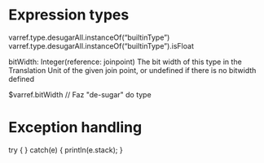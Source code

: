 # Expression types

varref.type.desugarAll.instanceOf(“builtinType”)
varref.type.desugarAll.instanceOf(“builtinType”).isFloat

bitWidth: Integer(reference: joinpoint)
The bit width of this type in the Translation Unit of the given join point, or undefined if there is no bitwidth defined

$varref.bitWidth // Faz "de-sugar" do type



# Exception handling

try {
} catch(e) {
    println(e.stack);
}